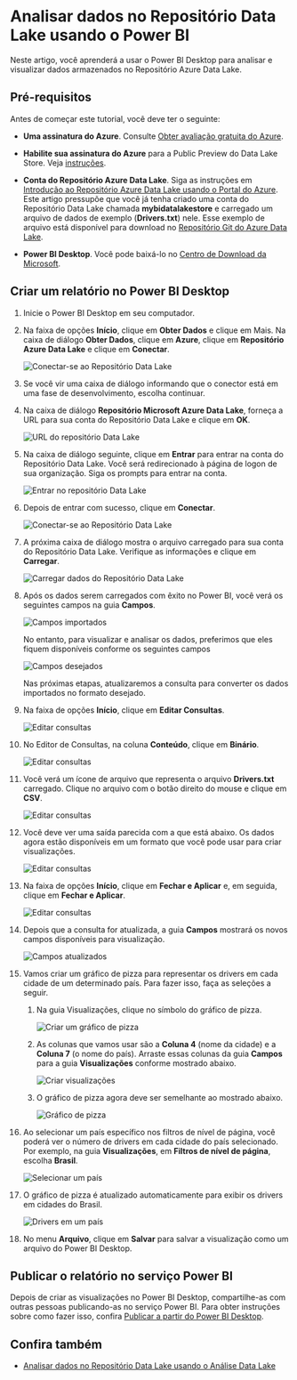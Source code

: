 <properties
   pageTitle="Analisar dados no Repositório Data Lake usando o Power BI | Azure"
   description="Usar o Power BI para analisar os dados armazenados no Repositório Azure Data Lake"
   services="data-lake-store" 
   documentationCenter=""
   authors="nitinme"
   manager="jhubbard"
   editor="cgronlun"/>

<tags
   ms.service="data-lake-store"
   ms.devlang="na"
   ms.topic="article"
   ms.tgt_pltfrm="na"
   ms.workload="big-data"
   ms.date="07/18/2016"
   ms.author="nitinme"/>

# Analisar dados no Repositório Data Lake usando o Power BI

Neste artigo, você aprenderá a usar o Power BI Desktop para analisar e visualizar dados armazenados no Repositório Azure Data Lake.

## Pré-requisitos

Antes de começar este tutorial, você deve ter o seguinte:

- **Uma assinatura do Azure**. Consulte [Obter avaliação gratuita do Azure](https://azure.microsoft.com/pricing/free-trial/).

- **Habilite sua assinatura do Azure** para a Public Preview do Data Lake Store. Veja [instruções](data-lake-store-get-started-portal.md#signup).

- **Conta do Repositório Azure Data Lake**. Siga as instruções em [Introdução ao Repositório Azure Data Lake usando o Portal do Azure](data-lake-store-get-started-portal.md). Este artigo pressupõe que você já tenha criado uma conta do Repositório Data Lake chamada **mybidatalakestore** e carregado um arquivo de dados de exemplo (**Drivers.txt**) nele. Esse exemplo de arquivo está disponível para download no [Repositório Git do Azure Data Lake](https://github.com/Azure/usql/tree/master/Examples/Samples/Data/AmbulanceData/Drivers.txt).

- **Power BI Desktop**. Você pode baixá-lo no [Centro de Download da Microsoft](https://www.microsoft.com/pt-BR/download/details.aspx?id=45331).


## Criar um relatório no Power BI Desktop

1. Inicie o Power BI Desktop em seu computador.

2. Na faixa de opções **Início**, clique em **Obter Dados** e clique em Mais. Na caixa de diálogo **Obter Dados**, clique em **Azure**, clique em **Repositório Azure Data Lake** e clique em **Conectar**.

	![Conectar-se ao Repositório Data Lake](./media/data-lake-store-power-bi/get-data-lake-store-account.png "Conectar-se ao Repositório Data Lake")

3. Se você vir uma caixa de diálogo informando que o conector está em uma fase de desenvolvimento, escolha continuar.

4. Na caixa de diálogo **Repositório Microsoft Azure Data Lake**, forneça a URL para sua conta do Repositório Data Lake e clique em **OK**.

	![URL do repositório Data Lake](./media/data-lake-store-power-bi/get-data-lake-store-account-url.png "URL do repositório Data Lake")

5. Na caixa de diálogo seguinte, clique em **Entrar** para entrar na conta do Repositório Data Lake. Você será redirecionado à página de logon de sua organização. Siga os prompts para entrar na conta.

	![Entrar no repositório Data Lake](./media/data-lake-store-power-bi/get-data-lake-store-account-signin.png "Entrar no repositório Data Lake")

6. Depois de entrar com sucesso, clique em **Conectar**.

	![Conectar-se ao Repositório Data Lake](./media/data-lake-store-power-bi/get-data-lake-store-account-connect.png "Conectar-se ao Repositório Data Lake")

7. A próxima caixa de diálogo mostra o arquivo carregado para sua conta do Repositório Data Lake. Verifique as informações e clique em **Carregar**.

	![Carregar dados do Repositório Data Lake](./media/data-lake-store-power-bi/get-data-lake-store-account-load.png "Carregar dados do Repositório Data Lake")

8. Após os dados serem carregados com êxito no Power BI, você verá os seguintes campos na guia **Campos**.

	![Campos importados](./media/data-lake-store-power-bi/imported-fields.png "Campos importados")

	No entanto, para visualizar e analisar os dados, preferimos que eles fiquem disponíveis conforme os seguintes campos

	![Campos desejados](./media/data-lake-store-power-bi/desired-fields.png "Campos desejados")

	Nas próximas etapas, atualizaremos a consulta para converter os dados importados no formato desejado.

9. Na faixa de opções **Início**, clique em **Editar Consultas**.

	![Editar consultas](./media/data-lake-store-power-bi/edit-queries.png "Editar consultas")

10. No Editor de Consultas, na coluna **Conteúdo**, clique em **Binário**.

	![Editar consultas](./media/data-lake-store-power-bi/convert-query1.png "Editar consultas")

11. Você verá um ícone de arquivo que representa o arquivo **Drivers.txt** carregado. Clique no arquivo com o botão direito do mouse e clique em **CSV**.

	![Editar consultas](./media/data-lake-store-power-bi/convert-query2.png "Editar consultas")

12. Você deve ver uma saída parecida com a que está abaixo. Os dados agora estão disponíveis em um formato que você pode usar para criar visualizações.

	![Editar consultas](./media/data-lake-store-power-bi/convert-query3.png "Editar consultas")

13. Na faixa de opções **Início**, clique em **Fechar e Aplicar** e, em seguida, clique em **Fechar e Aplicar**.

	![Editar consultas](./media/data-lake-store-power-bi/load-edited-query.png "Editar consultas")

14. Depois que a consulta for atualizada, a guia **Campos** mostrará os novos campos disponíveis para visualização.

	![Campos atualizados](./media/data-lake-store-power-bi/updated-query-fields.png "Campos atualizados")

15. Vamos criar um gráfico de pizza para representar os drivers em cada cidade de um determinado país. Para fazer isso, faça as seleções a seguir.

	1. Na guia Visualizações, clique no símbolo do gráfico de pizza.

		![Criar um gráfico de pizza](./media/data-lake-store-power-bi/create-pie-chart.png "Criar um gráfico de pizza")

	2. As colunas que vamos usar são a **Coluna 4** (nome da cidade) e a **Coluna 7** (o nome do país). Arraste essas colunas da guia **Campos** para a guia **Visualizações** conforme mostrado abaixo.

		![Criar visualizações](./media/data-lake-store-power-bi/create-visualizations.png "Criar visualizações")

	3. O gráfico de pizza agora deve ser semelhante ao mostrado abaixo.

		![Gráfico de pizza](./media/data-lake-store-power-bi/pie-chart.png "Criar visualizações")

16. Ao selecionar um país específico nos filtros de nível de página, você poderá ver o número de drivers em cada cidade do país selecionado. Por exemplo, na guia **Visualizações**, em **Filtros de nível de página**, escolha **Brasil**.

	![Selecionar um país](./media/data-lake-store-power-bi/select-country.png "Selecionar um país")

17. O gráfico de pizza é atualizado automaticamente para exibir os drivers em cidades do Brasil.

	![Drivers em um país](./media/data-lake-store-power-bi/driver-per-country.png "Drivers por país")

18. No menu **Arquivo**, clique em **Salvar** para salvar a visualização como um arquivo do Power BI Desktop.

## Publicar o relatório no serviço Power BI

Depois de criar as visualizações no Power BI Desktop, compartilhe-as com outras pessoas publicando-as no serviço Power BI. Para obter instruções sobre como fazer isso, confira [Publicar a partir do Power BI Desktop](https://powerbi.microsoft.com/documentation/powerbi-desktop-upload-desktop-files/).

## Confira também

* [Analisar dados no Repositório Data Lake usando o Análise Data Lake](../data-lake-analytics/data-lake-analytics-get-started-portal.md)

<!---HONumber=AcomDC_0914_2016-->